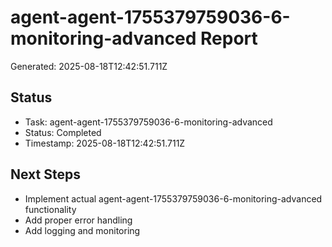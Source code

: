 # agent-agent-1755379759036-6-monitoring-advanced Report

Generated: 2025-08-18T12:42:51.711Z

## Status
- Task: agent-agent-1755379759036-6-monitoring-advanced
- Status: Completed
- Timestamp: 2025-08-18T12:42:51.711Z

## Next Steps
- Implement actual agent-agent-1755379759036-6-monitoring-advanced functionality
- Add proper error handling
- Add logging and monitoring

